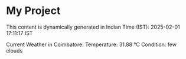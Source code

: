# My Project

This content is dynamically generated in Indian Time (IST): 2025-02-01 17:11:17 IST


Current Weather in Coimbatore:
Temperature: 31.88 °C
Condition: few clouds
